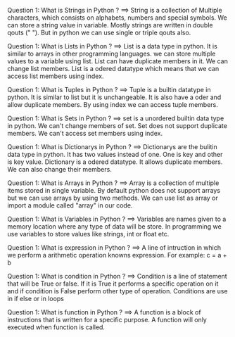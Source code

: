 Question 1: What is Strings in Python ? ==> String is a collection of Multiple characters, which consists on alphabets, numbers and special symbols. We can store a string value in variable. Mostly strings are written in double qouts (" "). But in python we can use single or triple qouts also.

Question 1: What is Lists in Python ? ==> List is a data type in python. It is similar to arrays in other programming languages. we can store multiple values to a variable using list. List can have duplicate members in it. We can change list members. List is a odered datatype which means that we can access list members using index.

Question 1: What is Tuples in Python ? ==> Tuple is a builtin datatype in python. It is similar to list but it is unchangeable. It is also have a oder and allow duplicate members. By using index we can access tuple members.

Question 1: What is Sets in Python ? ==> set is a unordered builtin data type in python. We can't change members of set. Set does not support duplicate members. We can't access set members using index.

Question 1: What is Dictionarys in Python ? ==> Dictionarys are the bulitin data type in python. It has two values instead of one. One is key and other is key value. Dictionary is a odered datatype. It allows duplicate members. We can also change their members.

Question 1: What is Arrays in Python ? ==> Array is a collection of multiple items stored in single variable. By default python does not support arrays but we can use arrays by using two methods. We can use list as array or import a module called "array" in our code.

Question 1: What is Variables in Python ? ==> Variables are names given to a memory location where any type of data will be store. In programming we use variables to store values like strings, int or float etc.

Question 1: What is expression in Python ? ==> A line of intruction in which we perform a arithmetic operation knowns expression. For example: c = a + b

Question 1: What is condition in Python ? ==> Condition is a line of statement that will be True or false. If it is True it performs a specific operation on it and if condition is False perform other type of operation. Conditions are use in if else or in loops

Question 1: What is function in Python ? ==> A function is a block of instructions that is written for a specific purpose. A function will only executed when function is called.
